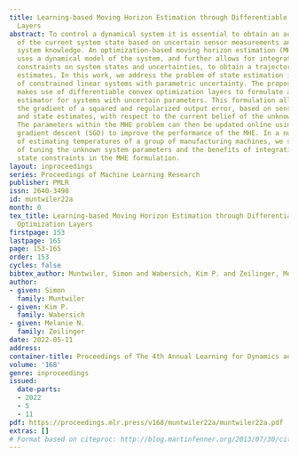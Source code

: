 ```yaml
---
title: Learning-based Moving Horizon Estimation through Differentiable Convex Optimization
  Layers
abstract: To control a dynamical system it is essential to obtain an accurate estimate
  of the current system state based on uncertain sensor measurements and existing
  system knowledge. An optimization-based moving horizon estimation (MHE) approach
  uses a dynamical model of the system, and further allows for integration of physical
  constraints on system states and uncertainties, to obtain a trajectory of state
  estimates. In this work, we address the problem of state estimation in the case
  of constrained linear systems with parametric uncertainty. The proposed approach
  makes use of differentiable convex optimization layers to formulate an MHE state
  estimator for systems with uncertain parameters. This formulation allows us to obtain
  the gradient of a squared and regularized output error, based on sensor measurements
  and state estimates, with respect to the current belief of the unknown system parameters.
  The parameters within the MHE problem can then be updated online using stochastic
  gradient descent (SGD) to improve the performance of the MHE. In a numerical example
  of estimating temperatures of a group of manufacturing machines, we show the performance
  of tuning the unknown system parameters and the benefits of integrating physical
  state constraints in the MHE formulation.
layout: inproceedings
series: Proceedings of Machine Learning Research
publisher: PMLR
issn: 2640-3498
id: muntwiler22a
month: 0
tex_title: Learning-based Moving Horizon Estimation through Differentiable Convex
  Optimization Layers
firstpage: 153
lastpage: 165
page: 153-165
order: 153
cycles: false
bibtex_author: Muntwiler, Simon and Wabersich, Kim P. and Zeilinger, Melanie N.
author:
- given: Simon
  family: Muntwiler
- given: Kim P.
  family: Wabersich
- given: Melanie N.
  family: Zeilinger
date: 2022-05-11
address:
container-title: Proceedings of The 4th Annual Learning for Dynamics and Control Conference
volume: '168'
genre: inproceedings
issued:
  date-parts:
  - 2022
  - 5
  - 11
pdf: https://proceedings.mlr.press/v168/muntwiler22a/muntwiler22a.pdf
extras: []
# Format based on citeproc: http://blog.martinfenner.org/2013/07/30/citeproc-yaml-for-bibliographies/
---
```

